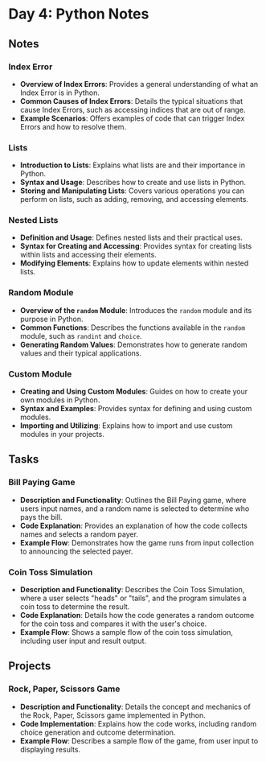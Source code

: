 # Day 4: Python Notes

## Notes

### Index Error
- **Overview of Index Errors**: Provides a general understanding of what an Index Error is in Python.
- **Common Causes of Index Errors**: Details the typical situations that cause Index Errors, such as accessing indices that are out of range.
- **Example Scenarios**: Offers examples of code that can trigger Index Errors and how to resolve them.

### Lists
- **Introduction to Lists**: Explains what lists are and their importance in Python.
- **Syntax and Usage**: Describes how to create and use lists in Python.
- **Storing and Manipulating Lists**: Covers various operations you can perform on lists, such as adding, removing, and accessing elements.

### Nested Lists
- **Definition and Usage**: Defines nested lists and their practical uses.
- **Syntax for Creating and Accessing**: Provides syntax for creating lists within lists and accessing their elements.
- **Modifying Elements**: Explains how to update elements within nested lists.

### Random Module
- **Overview of the `random` Module**: Introduces the `random` module and its purpose in Python.
- **Common Functions**: Describes the functions available in the `random` module, such as `randint` and `choice`.
- **Generating Random Values**: Demonstrates how to generate random values and their typical applications.

### Custom Module
- **Creating and Using Custom Modules**: Guides on how to create your own modules in Python.
- **Syntax and Examples**: Provides syntax for defining and using custom modules.
- **Importing and Utilizing**: Explains how to import and use custom modules in your projects.

## Tasks

### Bill Paying Game
- **Description and Functionality**: Outlines the Bill Paying game, where users input names, and a random name is selected to determine who pays the bill.
- **Code Explanation**: Provides an explanation of how the code collects names and selects a random payer.
- **Example Flow**: Demonstrates how the game runs from input collection to announcing the selected payer.

### Coin Toss Simulation
- **Description and Functionality**: Describes the Coin Toss Simulation, where a user selects "heads" or "tails", and the program simulates a coin toss to determine the result.
- **Code Explanation**: Details how the code generates a random outcome for the coin toss and compares it with the user's choice.
- **Example Flow**: Shows a sample flow of the coin toss simulation, including user input and result output.

## Projects

### Rock, Paper, Scissors Game
- **Description and Functionality**: Details the concept and mechanics of the Rock, Paper, Scissors game implemented in Python.
- **Code Implementation**: Explains how the code works, including random choice generation and outcome determination.
- **Example Flow**: Describes a sample flow of the game, from user input to displaying results.


